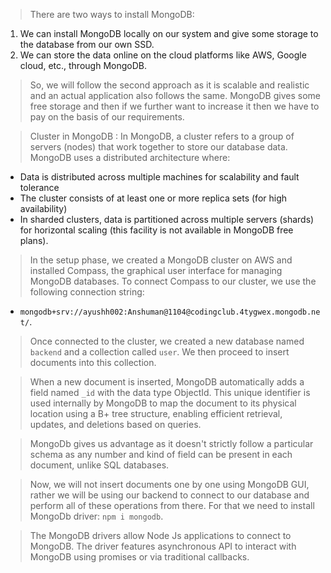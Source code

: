 > There are two ways to install MongoDB:
  1. We can install MongoDB locally on our system and give some storage to the database from our own SSD.
  2. We can store the data online on the cloud platforms like AWS, Google cloud, etc., through MongoDB.

> So, we will follow the second approach as it is scalable and realistic and an actual application also follows the same. MongoDB gives some free storage and then if we further want to increase it then we have to pay on the basis of our requirements.

> Cluster in MongoDB
  : In MongoDB, a cluster refers to a group of servers (nodes) that work together to store our database data. MongoDB uses a distributed architecture where:
   - Data is distributed across multiple machines for scalability and fault tolerance
   - The cluster consists of at least one or more replica sets (for high availability)
   - In sharded clusters, data is partitioned across multiple servers (shards) for horizontal scaling (this facility is not available in MongoDB free plans).

> In the setup phase, we created a MongoDB cluster on AWS and installed Compass, the graphical user interface for managing MongoDB databases. To connect Compass to our cluster, we use the following connection string:
 - `mongodb+srv://ayushh002:Anshuman@1104@codingclub.4tygwex.mongodb.net/`.

> Once connected to the cluster, we created a new database named `backend` and a collection called `user`. We then proceed to insert documents into this collection.

> When a new document is inserted, MongoDB automatically adds a field named `_id` with the data type ObjectId. This unique identifier is used internally by MongoDB to map the document to its physical location using a B+ tree structure, enabling efficient retrieval, updates, and deletions based on queries.

> MongoDb gives us advantage as it doesn't strictly follow a particular schema as any number and kind of field can be present in each document, unlike SQL databases.

> Now, we will not insert documents one by one using MongoDB GUI, rather we will be using our backend to connect to our database and perform all of these operations from there. For that we need to install MongoDb driver: `npm i mongodb`. 

> The MongoDB drivers allow Node Js applications to connect to MongoDB. The driver features asynchronous API to interact with MongoDB using promises or via traditional callbacks.